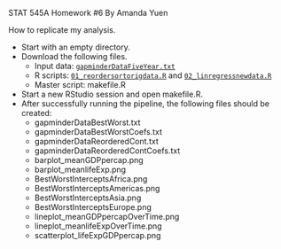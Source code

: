 STAT 545A Homework #6
By Amanda Yuen

How to replicate my analysis.

* Start with an empty directory.
* Download the following files.
  - Input data: [`gapminderDataFiveYear.txt`](https://raw.github.com/amandammor/STAT545A-Homework-6/master/gapminderDataFiveYear.txt)
  - R scripts: [`01_reordersortorigdata.R`](https://raw.github.com/amandammor/STAT545A-Homework-6/master/01_reordersortorigdata.R) and [`02_linregressnewdata.R`](https://raw.github.com/amandammor/STAT545A-Homework-6/master/02_linregressnewdata.R)
  - Master script: makefile.R 
* Start a new RStudio session and open makefile.R.
* After successfully running the pipeline, the following files should be created:
  - gapminderDataBestWorst.txt  
  - gapminderDataBestWorstCoefs.txt
  - gapminderDataReorderedCont.txt
  - gapminderDataReorderedContCoefs.txt
  - barplot_meanGDPpercap.png
  - barplot_meanlifeExp.png
  - BestWorstInterceptsAfrica.png
  - BestWorstInterceptsAmericas.png
  - BestWorstInterceptsAsia.png
  - BestWorstInterceptsEurope.png
  - lineplot_meanGDPpercapOverTime.png
  - lineplot_meanlifeExpOverTime.png
  - scatterplot_lifeExpGDPpercap.png

